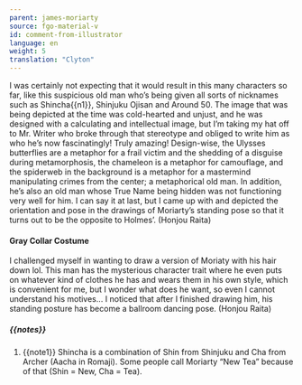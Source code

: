 ```yaml
---
parent: james-moriarty
source: fgo-material-v
id: comment-from-illustrator
language: en
weight: 5
translation: "Clyton"
---
```


I was certainly not expecting that it would result in this many characters so far, like this suspicious old man who’s being given all sorts of nicknames such as Shincha{{n1}}, Shinjuku Ojisan and Around 50. The image that was being depicted at the time was cold-hearted and unjust, and he was designed with a calculating and intellectual image, but I’m taking my hat off to Mr. Writer who broke through that stereotype and obliged to write him as who he’s now fascinatingly! Truly amazing! Design-wise, the Ulysses butterflies are a metaphor for a frail victim and the shedding of a disguise during metamorphosis, the chameleon is a metaphor for camouflage, and the spiderweb in the background is a metaphor for a mastermind manipulating crimes from the center; a metaphorical old man. In addition, he’s also an old man whose True Name being hidden was not functioning very well for him. I can say it at last, but I came up with and depicted the orientation and pose in the drawings of Moriarty’s standing pose so that it turns out to be the opposite to Holmes’. (Honjou Raita)

#### Gray Collar Costume

I challenged myself in wanting to draw a version of Moriaty with his hair down lol. This man has the mysterious character trait where he even puts on whatever kind of clothes he has and wears them in his own style, which is convenient for me, but I wonder what does he want, so even I cannot understand his motives… I noticed that after I finished drawing him, his standing posture has become a ballroom dancing pose. (Honjou Raita)

##### {{notes}}

1. {{note1}} Shincha is a combination of Shin from Shinjuku and Cha from Archer (Aacha in Romaji). Some people call Moriarty “New Tea” because of that (Shin = New, Cha = Tea).
